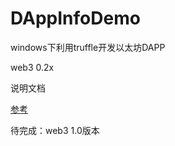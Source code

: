 # DAppInfoDemo

windows下利用truffle开发以太坊DAPP

web3 0.2x

说明文档

[参考](https://github.com/xilibi2003/DAppDemos)

待完成：web3 1.0版本